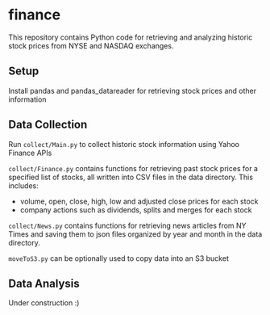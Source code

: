 # finance
This repository contains Python code for retrieving and analyzing historic stock prices
from NYSE and NASDAQ exchanges. 

## Setup
Install pandas and pandas_datareader for retrieving stock prices and other information

## Data Collection
Run ```collect/Main.py``` to collect historic stock information using Yahoo Finance APIs

```collect/Finance.py``` contains functions for retrieving past stock prices for a specified
list of stocks, all written into CSV files in the data directory. This includes:
* volume, open, close, high, low and adjusted close prices for each stock
* company actions such as dividends, splits and merges for each stock

```collect/News.py``` contains functions for retrieving news articles from NY Times and
saving them to json files organized by year and month in the data directory.

```moveToS3.py``` can be optionally used to copy data into an S3 bucket

## Data Analysis
Under construction :)